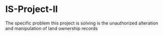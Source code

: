 # IS-Project-II
The specific problem this project is solving is the unauthorized alteration and manipulation of land ownership records
